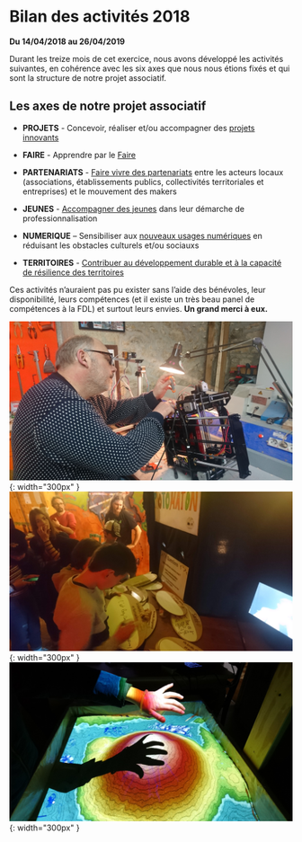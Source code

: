 # Bilan des activités 2018

**Du 14/04/2018 au 26/04/2019**

Durant les treize mois de cet exercice, nous avons développé les activités suivantes, en cohérence avec les six axes que nous nous étions fixés et qui sont la structure de notre projet associatif.

## Les axes de notre projet associatif

- **PROJETS** - Concevoir, réaliser et/ou accompagner des [projets innovants](axe-1-projets.md)

- **FAIRE** - Apprendre par le [Faire](axe-2-faire.md)

- **PARTENARIATS** - [Faire vivre des partenariats](axe-3-partenariats.md)  entre les acteurs locaux (associations, établissements publics, collectivités territoriales et entreprises) et le mouvement des makers

- **JEUNES** - [Accompagner des jeunes](axe-4-jeunes.md) dans leur démarche de professionnalisation

- **NUMERIQUE** – Sensibiliser aux [nouveaux usages numériques](axe-5-numerique.md) en réduisant les obstacles culturels et/ou sociauxs

- **TERRITOIRES** - [Contribuer au développement durable et à la capacité de résilience des territoires](axe-6-territoires.md)

Ces activités n’auraient pas pu exister sans l’aide des bénévoles, leur disponibilité, leurs compétences (et il existe un très beau panel de compétences à la FDL) et surtout leurs envies. **Un grand merci à eux.**

![Fred](../images/FredImp3D.JPG){: width="300px" }
![soireejeunes](../images/SoiJeunLead.JPG){: width="300px" }
![sandbox](../images/sandbox.JPG){: width="300px" }
